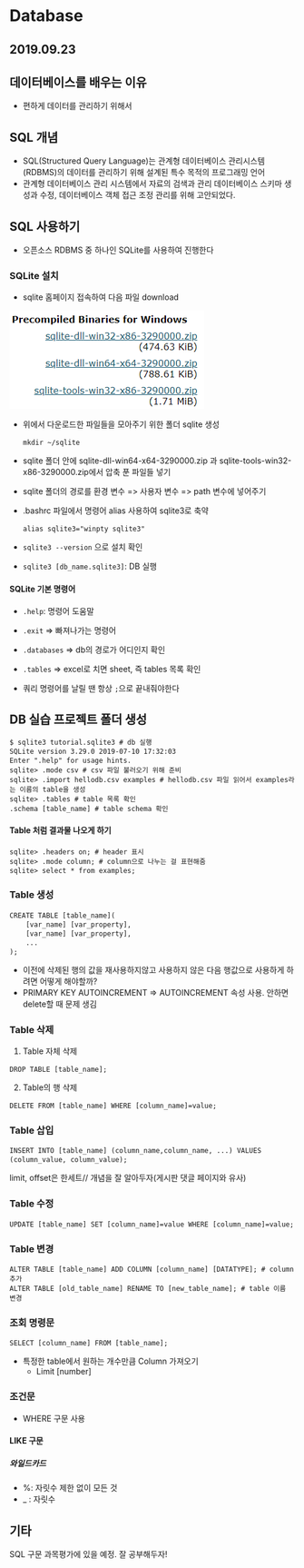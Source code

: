# Database

## 2019.09.23

## 데이터베이스를 배우는 이유

* 편하게 데이터를 관리하기 위해서

## SQL 개념

* SQL(Structured Query Language)는 관계형 데이터베이스 관리시스템(RDBMS)의 데이터를 관리하기 위해 설계된 특수 목적의 프로그래밍 언어
* 관계형 데이터베이스 관리 시스템에서 자료의 검색과 관리 데이터베이스 스키마 생성과 수정, 데이터베이스 객체 접근 조정 관리를 위해 고안되었다.



## SQL 사용하기

* 오픈소스 RDBMS 중 하나인 SQLite를 사용하여 진행한다

### SQLite 설치

* sqlite 홈페이지 접속하여 다음 파일 download

![1569205937996](assets\sqlite_download.png)

* 위에서 다운로드한 파일들을 모아주기 위한 폴더 sqlite 생성

  ```
  mkdir ~/sqlite
  ```

* sqlite 폴더 안에 sqlite-dll-win64-x64-3290000.zip 과 sqlite-tools-win32-x86-3290000.zip에서 압축 푼 파일들 넣기

* sqlite 폴더의 경로를 환경 변수 => 사용자 변수 => path 변수에 넣어주기

* .bashrc 파일에서 명령어 alias 사용하여 sqlite3로 축약

  ```
  alias sqlite3="winpty sqlite3"
  ```

* `sqlite3 --version` 으로 설치 확인
* `sqlite3 [db_name.sqlite3]`: DB 실행

#### SQLite 기본 명령어

* `.help`: 명령어 도움말
* `.exit` => 빠져나가는 명령어

* `.databases` => db의 경로가 어디인지 확인

* `.tables` => excel로 치면 sheet, 즉 tables 목록 확인

* 쿼리 명령어를 날릴 땐 항상 `;`으로 끝내줘야한다



## DB 실습 프로젝트 폴더 생성

```
$ sqlite3 tutorial.sqlite3 # db 실행
SQLite version 3.29.0 2019-07-10 17:32:03
Enter ".help" for usage hints.
sqlite> .mode csv # csv 파일 불러오기 위해 준비
sqlite> .import hellodb.csv examples # hellodb.csv 파일 읽어서 examples라는 이름의 table을 생성
sqlite> .tables # table 목록 확인
.schema [table_name] # table schema 확인
```

#### Table 처럼 결과물 나오게 하기

```
sqlite> .headers on; # header 표시
sqlite> .mode column; # column으로 나누는 걸 표현해줌
sqlite> select * from examples;
```

### Table 생성

```
CREATE TABLE [table_name](
	[var_name] [var_property],
	[var_name] [var_property],
	...
);
```

- 이전에 삭제된 행의 값을 재사용하지않고 사용하지 않은 다음 행값으로 사용하게 하려면 어떻게 해야할까?
- PRIMARY KEY AUTOINCREMENT => AUTOINCREMENT 속성 사용. 안하면 delete할 때 문제 생김

### Table 삭제

1. Table 자체 삭제

```
DROP TABLE [table_name];
```

2. Table의 행 삭제

```
DELETE FROM [table_name] WHERE [column_name]=value;
```

### Table 삽입

```
INSERT INTO [table_name] (column_name,column_name, ...) VALUES (column_value, column_value);
```

limit, offset은 한세트// 개념을 잘 알아두자(게시판 댓글 페이지와 유사)

### Table 수정

```
UPDATE [table_name] SET [column_name]=value WHERE [column_name]=value;
```

### Table 변경

```
ALTER TABLE [table_name] ADD COLUMN [column_name] [DATATYPE]; # column 추가
ALTER TABLE [old_table_name] RENAME TO [new_table_name]; # table 이름 변경
```



### 조회 명령문

```
SELECT [column_name] FROM [table_name];
```

* 특정한 table에서 원하는 개수만큼 Column 가져오기
  * Limit [number]

### 조건문

* WHERE 구문 사용

#### LIKE 구문

##### 와일드카드

* %: 자릿수 제한 없이 모든 것
* _ : 자릿수



## 기타

SQL 구문 과목평가에 있을 예정. 잘 공부해두자!